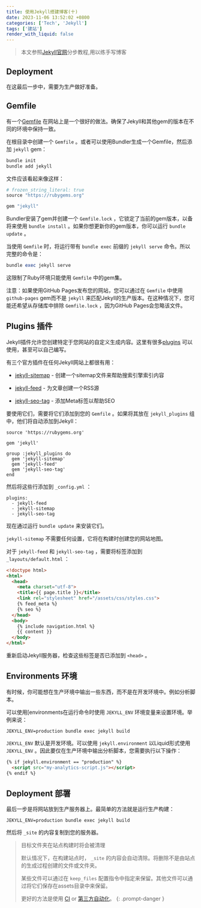 ```yaml
---
title: 使用Jekyll搭建博客(十)
date: 2023-11-06 13:52:02 +0800
categories: ['Tech', 'Jekyll']
tags: ['建站']
render_with_liquid: false
---
```


> 本文参照[Jekyll官网](https://jekyllrb.com/docs/)分步教程,用以练手写博客



## Deployment

在这最后一步中，需要为生产做好准备。



## Gemfile

有一个[Gemfile](https://jekyllrb.com/docs/ruby-101/#gemfile) 在网站上是一个很好的做法。确保了Jekyll和其他gem的版本在不同的环境中保持一致。

在根目录中创建一个 `Gemfile` 。或者可以使用Bundler生成一个Gemfile，然后添加 `jekyll` gem：

```ruby
bundle init
bundle add jekyll
```

文件应该看起来像这样：

```ruby
# frozen_string_literal: true
source "https://rubygems.org"

gem "jekyll"
```

Bundler安装了gem并创建一个 `Gemfile.lock` ，它锁定了当前的gem版本，以备将来使用 `bundle install` 。如果你想更新你的gem版本，你可以运行 `bundle update` 。

当使用 `Gemfile` 时，将运行带有 `bundle exec` 前缀的 `jekyll serve` 命令。所以完整的命令是：

```ruby
bundle exec jekyll serve
```

这限制了Ruby环境只能使用 `Gemfile` 中的gem集。

注意：如果使用GitHub Pages发布您的网站，您可以通过在 `Gemfile` 中使用 `github-pages` gem而不是 `jekyll` 来匹配Jekyll的生产版本。在这种情况下，您可能还希望从存储库中排除 `Gemfile.lock` ，因为GitHub Pages会忽略该文件。

## Plugins 插件

Jekyll插件允许您创建特定于您网站的自定义生成内容。这里有很多[plugins](https://jekyllrb.com/docs/plugins/) 可以使用，甚至可以自己编写。

有三个官方插件在任何Jekyll网站上都很有用：

- [jekyll-sitemap](https://github.com/jekyll/jekyll-sitemap)  - 创建一个sitemap文件来帮助搜索引擎索引内容

- [jekyll-feed](https://github.com/jekyll/jekyll-feed) - 为文章创建一个RSS源

- [jekyll-seo-tag](https://github.com/jekyll/jekyll-seo-tag) - 添加Meta标签以帮助SEO

要使用它们，需要将它们添加到您的 `Gemfile` 。如果将其放在 `jekyll_plugins` 组中，他们将自动添加到Jekyll：

```
source 'https://rubygems.org'

gem 'jekyll'

group :jekyll_plugins do
  gem 'jekyll-sitemap'
  gem 'jekyll-feed'
  gem 'jekyll-seo-tag'
end
```

然后将这些行添加到 `_config.yml` ：

```
plugins:
  - jekyll-feed
  - jekyll-sitemap
  - jekyll-seo-tag
```

现在通过运行 `bundle update` 来安装它们。

`jekyll-sitemap` 不需要任何设置，它将在构建时创建您的网站地图。

对于 `jekyll-feed` 和 `jekyll-seo-tag` ，需要将标签添加到 `_layouts/default.html` ：

```html
<!doctype html>
<html>
  <head>
    <meta charset="utf-8">
    <title>{{ page.title }}</title>
    <link rel="stylesheet" href="/assets/css/styles.css">
    {% feed_meta %}
    {% seo %}
  </head>
  <body>
    {% include navigation.html %}
    {{ content }}
  </body>
</html>
```

重新启动Jekyll服务器，检查这些标签是否已添加到 `<head>` 。



## Environments 环境

有时候，你可能想在生产环境中输出一些东西，而不是在开发环境中。例如分析脚本。

可以使用[environments在运行命令时使用 `JEKYLL_ENV` 环境变量来设置环境。举例来说：

```shell
JEKYLL_ENV=production bundle exec jekyll build
```

 `JEKYLL_ENV` 默认是开发环境。可以使用 `jekyll.environment` 以Liquid形式使用 `JEKYLL_ENV` 。因此要仅在生产环境中输出分析脚本，您需要执行以下操作：

```html
{% if jekyll.environment == "production" %}
  <script src="my-analytics-script.js"></script>
{% endif %}
```



## Deployment 部署

最后一步是将网站放到生产服务器上。最简单的方法就是运行生产构建：

```shell
JEKYLL_ENV=production bundle exec jekyll build
```

然后将 `_site` 的内容复制到您的服务器。



>  目标文件夹在站点构建时将会被清理
>
>  默认情况下，在构建站点时， `_site` 的内容会自动清除。将删除不是由站点的生成过程创建的文件或文件夹。
>
>  某些文件可以通过在 `keep_files` 配置指令中指定来保留。其他文件可以通过将它们保存在assets目录中来保留。
>
>  更好的方法是使用 [CI](https://jekyllrb.com/docs/deployment/automated/) or [第三方自动化](https://jekyllrb.com/docs/deployment/third-party/)。
{: .prompt-danger }